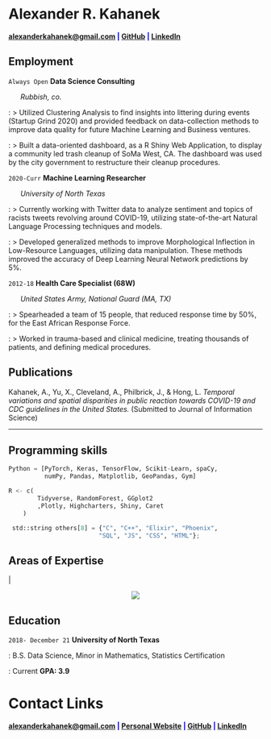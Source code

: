 # Alexander R. Kahanek

<span style="color:blue">**<a href="mailto:alexanderkahanek@gmail.com">alexanderkahanek@gmail.com</a>
|
<a href="https://github.com/alexander-kahanek" target="_blank">GitHub</a>
|
<a href="https://linkedin.com/in/alex-kah" target="_blank">LinkedIn</a>**</span>



## **Employment**


`Always Open` **Data Science Consulting**

&nbsp; &nbsp; &nbsp; _Rubbish, co._

: > Utilized Clustering Analysis to find insights into littering during events (Startup Grind 2020) and provided feedback on data-collection methods to improve data quality for future Machine Learning and Business ventures.

: > Built a data-oriented dashboard, as a R Shiny Web Application, to display a community led trash cleanup of SoMa West, CA. The dashboard was used by the city 
government to restructure their cleanup procedures.



`2020-Curr` **Machine Learning Researcher**

&nbsp; &nbsp; &nbsp; _University of North Texas_

: > Currently working with Twitter data to analyze sentiment and topics of racists tweets revolving around COVID-19, utilizing state-of-the-art Natural Language Processing techniques and models.

: > Developed generalized methods to improve Morphological Inflection in Low-Resource Languages, utilizing data manipulation. These methods improved the accuracy of Deep Learning Neural Network predictions by 5%.



`2012-18` **Health Care Specialist (68W)**

&nbsp; &nbsp; &nbsp; _United States Army, National Guard (MA, TX)_

: > Spearheaded a team of 15 people, that reduced response time by 50%, for the East African Response Force.

: > Worked in trauma-based and clinical medicine, treating thousands of patients, and defining medical procedures.


## **Publications**


Kahanek, A., Yu, X., Cleveland, A., Philbrick, J., & Hong, L. _Temporal variations and spatial disparities in public reaction towards COVID-19 and CDC guidelines in the United States._ (Submitted to Journal of Information Science)

---------------------------------------------------------------------------------

## **Programming skills**

```python
Python = [PyTorch, Keras, TensorFlow, Scikit-Learn, spaCy,
          numPy, Pandas, Matplotlib, GeoPandas, Gym]

R <- c(
        Tidyverse, RandomForest, GGplot2
        ,Plotly, Highcharters, Shiny, Caret
    )

 std::string others[8] = {"C", "C++", "Elixir", "Phoenix",
                         "SQL", "JS", "CSS", "HTML"};
```


## **Areas of Expertise**

|

<p align="center"><img src="https://alexander-kahanek.github.io/assets/img/expertise_graph.png"></p>


## **Education**

`2018- December 21` **University of North Texas**

: B.S. Data Science, Minor in Mathematics, Statistics Certification

: Current **GPA: 3.9**


# **Contact Links**

<span style="color:blue">**<a href="mailto:alexanderkahanek@gmail.com">alexanderkahanek@gmail.com</a>
|
<a href="https://alexander-kahanek.github.io" target="_blank">Personal Website</a>
|
<a href="https://github.com/alexander-kahanek" target="_blank">GitHub</a>
|
<a href="https://linkedin.com/in/alex-kah" target="_blank">LinkedIn</a>**</span>
